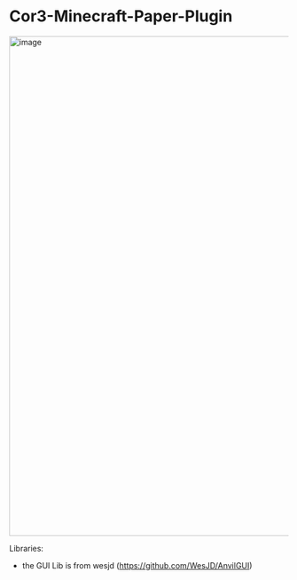 # Cor3-Minecraft-Paper-Plugin

<img src="https://cron3x.github.io/z_z/cor3.png" alt="image" width="900"/>


Libraries: 
  - the GUI Lib is from wesjd (https://github.com/WesJD/AnvilGUI)
